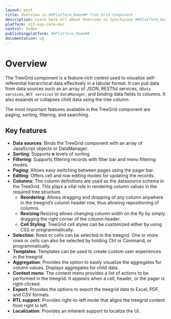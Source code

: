 ```yaml
---
layout: post
title: Overview in ##Platform_Name## Tree Grid Component
description: Learn here all about Overview in Syncfusion ##Platform_Name## Tree Grid component of Syncfusion Essential JS 2 and more.
platform: ej2-asp-core-mvc
control: Index
publishingplatform: ##Platform_Name##
documentation: ug
---
```



# Overview

The TreeGrid component is a feature-rich control used to visualize  self-referential hierarchical data effectively in a tabular format. It can pull data from data sources such as an array of JSON, RESTful services, `OData services`, `WCF services` or `DataManager`, and binding data fields to columns. It also expands or collapses child data using the tree column.

The most important features available in the TreeGrid component are paging, sorting, filtering, and searching.

## Key features

* **Data sources**: Binds the TreeGrid component with an array of JavaScript objects or DataManager.
* **Sorting**: Supports **n** levels of sorting.
* **Filtering**: Supports filtering records with filter bar and menu filtering modes.
* **Paging**: Allows easy switching between pages using the pager bar.
* **Editing**: Offers cell and row editing modes for updating the records.
* **Columns**: The column definitions are used as the datasource schema in the TreeGrid. This plays a vital role in rendering column values in the required tree structure.
    * **Reordering**: Allows dragging and dropping of any column anywhere in the treegrid’s column header row, thus allowing repositioning of columns.
    * **Resizing**:Resizing allows changing column width on the fly by simply dragging the right corner of the column header.
    * **Cell Styling**: TreeGrid cell styles can be customized either by using CSS or programmatically.
* **Selection**: Rows or cells can be selected in the treegrid. One or more rows or cells can also be selected by holding Ctrl or Command, or programmatically.
* **Templates**: Templates can be used to create custom user experiences in the treegrid.
* **Aggregation**: Provides the option to easily visualize the aggregates for column values. Displays aggregates for child data.
* **Context menu**: The context menu provides a list of actions to be performed in the treegrid. It appears when a cell, header, or the pager is right-clicked.
* **Export**: Provides the options to export the treegrid data to Excel, PDF, and CSV formats.
* **RTL support**: Provides right-to-left mode that aligns the treegrid content from right to left.
* **Localization**: Provides an inherent support to localize the UI.
